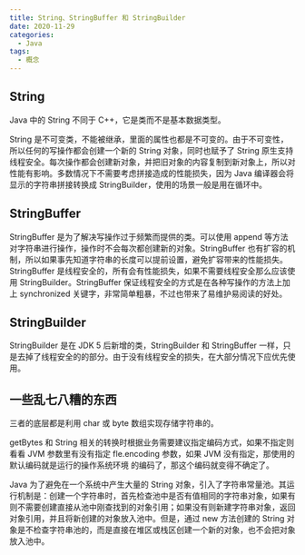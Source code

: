 ```yaml
---
title: String、StringBuffer 和 StringBuilder
date: 2020-11-29
categories:
  - Java
tags:
  - 概念
---
```


## String

Java 中的 String 不同于 C++，它是类而不是基本数据类型。

String 是不可变类，不能被继承，里面的属性也都是不可变的。由于不可变性，所以任何的写操作都会创建一个新的 String 对象，同时也赋予了 String 原生支持线程安全。每次操作都会创建新对象，并把旧对象的内容复制到新对象上，所以对性能有影响。多数情况下不需要考虑拼接造成的性能损失，因为 Java 编译器会将显示的字符串拼接转换成 StringBuilder，使用的场景一般是用在循环中。

## StringBuffer

StringBuffer 是为了解决写操作过于频繁而提供的类。可以使用 append 等方法对字符串进行操作，操作时不会每次都创建新的对象。StringBuffer 也有扩容的机制，所以如果事先知道字符串的长度可以提前设置，避免扩容带来的性能损失。StringBuffer 是线程安全的，所有会有性能损失，如果不需要线程安全那么应该使用 StringBuilder。StringBuffer 保证线程安全的方式是在各种写操作的方法上加上 synchronized 关键字，非常简单粗暴，不过也带来了易维护易阅读的好处。

## StringBuilder

StringBuilder 是在 JDK 5 后新增的类，StringBuilder 和 StringBuffer 一样，只是去掉了线程安全的的部分。由于没有线程安全的损失，在大部分情况下应优先使用。

## 一些乱七八糟的东西

三者的底层都是利用 char 或 byte 数组实现存储字符串的。

getBytes 和 String 相关的转换时根据业务需要建议指定编码方式，如果不指定则看看 JVM 参数里有没有指定 fle.encoding 参数，如果 JVM 没有指定，那使用的默认编码就是运行的操作系统环境
的编码了，那这个编码就变得不确定了。

Java 为了避免在一个系统中产生大量的 String 对象，引入了字符串常量池。其运行机制是：创建一个字符串时，首先检查池中是否有值相同的字符串对象，如果有则不需要创建直接从池中刚查找到的对象引用；如果没有则新建字符串对象，返回对象引用，并且将新创建的对象放入池中。但是，通过 new 方法创建的 String 对象是不检查字符串池的，而是直接在堆区或栈区创建一个新的对象，也不会把对象放入池中。

